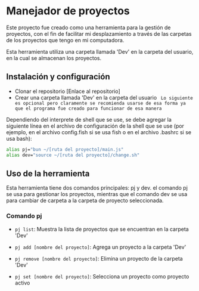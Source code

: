 # Manejador de proyectos

Este proyecto fue creado como una herramienta para la gestión de proyectos, con el fin de facilitar mi desplazamiento a través 
de las carpetas de los proyectos que tengo en mi computadora.

Esta herramienta utiliza una carpeta llamada 'Dev' en la carpeta del usuario, en la cual se almacenan los proyectos. 

## Instalación y configuración

- Clonar el repositorio [Enlace al repositorio]
- Crear una carpeta llamada 'Dev' en la carpeta del usuario
``` Lo siguiente es opcional pero claramente se recomienda usarse de esa forma ya que el programa fue creado para funcionar de esa manera```

Dependiendo del interprete de shell que se use, se debe agregar la siguiente línea en el archivo de configuración de la shell que se use (por ejemplo, en el archivo config.fish si se usa fish o en el archivo .bashrc si se usa bash):

```bash
alias pj="bun ~/[ruta del proyecto]/main.js"
alias dev="source ~/[ruta del proyecto]/change.sh"
```

## Uso de la herramienta

Esta herramienta tiene dos comandos principales: pj y dev.
el comando pj se usa para gestionar los proyectos, 
mientras que el comando dev se usa para cambiar de carpeta a la carpeta de proyecto seleccionada.

### Comando pj

- ```pj list```: Muestra la lista de proyectos que se encuentran en la carpeta 'Dev'

- ```pj add [nombre del proyecto]```: Agrega un proyecto a la carpeta 'Dev'

- ```pj remove [nombre del proyecto]```: Elimina un proyecto de la carpeta 'Dev'

- ```pj set [nombre del proyecto]```: Selecciona un proyecto como proyecto activo
